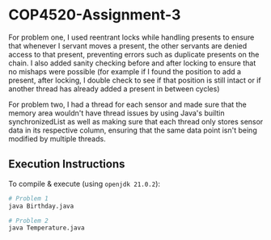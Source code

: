 # COP4520-Assignment-3

For problem one, I used reentrant locks while handling presents to ensure that
whenever I servant moves a present, the other servants are denied access to that
present, preventing errors such as duplicate presents on the chain. I also added
sanity checking before and after locking to ensure that no mishaps were possible
(for example if I found the position to add a present, after locking, I double
check to see if that position is still intact or if another thread has already
added a present in between cycles)

For problem two, I had a thread for each sensor and made sure that the memory area
wouldn't have thread issues by using Java's builtin synchronizedList as well as
making sure that each thread only stores sensor data in its respective column,
ensuring that the same data point isn't being modified by multiple threads.


## Execution Instructions

To compile & execute (using `openjdk 21.0.2`):
```bash
# Problem 1
java Birthday.java

# Problem 2
java Temperature.java
```
